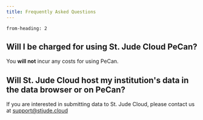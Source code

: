 ```yaml
---
title: Frequently Asked Questions
---
```


```toc
from-heading: 2
```

## Will I be charged for using St. Jude Cloud PeCan?

You **will not** incur any costs for using PeCan.

## Will St. Jude Cloud host my institution's data in the data browser or on PeCan?

If you are interested in submitting data to St. Jude Cloud, please contact us at
support@stjude.cloud
